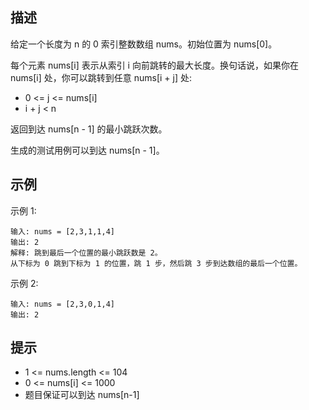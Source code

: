 ## 描述
给定一个长度为 n 的 0 索引整数数组 nums。初始位置为 nums[0]。

每个元素 nums[i] 表示从索引 i 向前跳转的最大长度。换句话说，如果你在 nums[i] 处，你可以跳转到任意 nums[i + j] 处:

- 0 <= j <= nums[i]
- i + j < n

返回到达 nums[n - 1] 的最小跳跃次数。

生成的测试用例可以到达 nums[n - 1]。

## 示例

示例 1:
```
输入: nums = [2,3,1,1,4]
输出: 2
解释: 跳到最后一个位置的最小跳跃数是 2。
从下标为 0 跳到下标为 1 的位置，跳 1 步，然后跳 3 步到达数组的最后一个位置。
```

示例 2:
```
输入: nums = [2,3,0,1,4]
输出: 2
```

## 提示

- 1 <= nums.length <= 104
- 0 <= nums[i] <= 1000
- 题目保证可以到达 nums[n-1]